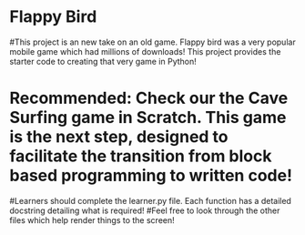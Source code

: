 # Flappy Bird

#This project is an new take on an old game. Flappy bird was a very popular mobile game which had millions of downloads! This project provides the starter code to creating that very game in Python!
# Recommended: Check our the Cave Surfing game in Scratch. This game is the next step, designed to facilitate the transition from block based programming to written code!
#Learners should complete the learner.py file. Each function has a detailed docstring detailing what is required!
#Feel free to look through the other files which help render things to the screen!

